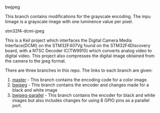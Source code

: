 bwjpeg

This branch contains modifications for the grayscale encoding. The inpu timage is a grayscale image with one luminence value per pixel.

stm32f4-dcmi-jpeg

This is a Keil project which interfaces the Digital Camera Media Interface(DCMI) on the STM32F407Vg found on the STM32F4Discovery board, with a NTSC Decoder IC(TW9910) which converts analog video to digital video. This project also compresses the digital image obtained from the camera to the jpeg format. 

There are three branches in this repo. The links to each branch are given:
 
 1. [master](https://github.com/t27/stm32f4-dcmi-jpeg/) - This branch contains the encoding code for a color image.
 2. [bwjpeg](https://github.com/t27/stm32f4-dcmi-jpeg/tree/bwjpeg) - This branch contains the encoder and changes made for a black and white image
 3. [bwjpeg-parallel](https://github.com/t27/stm32f4-dcmi-jpeg/tree/bwjpeg-parallel) - This branch contains the encoder for black and white images but also includes changes for using 8 GPIO pins as a parallel port.

